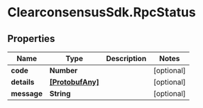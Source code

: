 # ClearconsensusSdk.RpcStatus

## Properties

Name | Type | Description | Notes
------------ | ------------- | ------------- | -------------
**code** | **Number** |  | [optional] 
**details** | [**[ProtobufAny]**](ProtobufAny.md) |  | [optional] 
**message** | **String** |  | [optional] 


